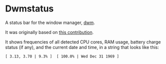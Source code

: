 # Dwmstatus

A status bar for the window manager, [dwm](http://dwm.suckless.org).

It was originally based on [this
contribution](http://dwm.suckless.org/dwmstatus/profil-dwmstatus-1.0.c).

It shows frequencies of all detected CPU cores, RAM usage, battery charge status
(if any), and the current date and time, in a string that looks like this:

	[ 3.13, 3.70 | 9.3% ]  [ 100.0% | Wed Dec 31 1969 ]


